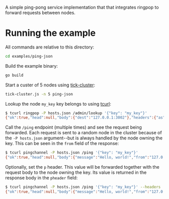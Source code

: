 A simple ping-pong service implementation that that integrates ringpop to forward requests between nodes.

# Running the example

All commands are relative to this directory:
```bash
cd examples/ping-json
```

Build the example binary:
```bash
go build
```

Start a custer of 5 nodes using [tick-cluster][1]:
```bash
tick-cluster.js -n 5 ping-json
```

Lookup the node `my_key` key belongs to using [tcurl][2]:
```bash
$ tcurl ringpop -P hosts.json /admin/lookup '{"key": "my_key"}'
{"ok":true,"head":null,"body":{"dest":"127.0.0.1:3002"},"headers":{"as":"json"},"trace":"88c8217f8ce220fd"}
```

Call the `/ping` endpoint (multiple times) and see the request being forwarded. Each request is sent to a random node in the cluster because of the `-P hosts.json` argument--but is always handled by the node owning the key. This can be seen in the `from` field of the response:
```bash
$ tcurl pingchannel -P hosts.json /ping '{"key": "my_key"}'
{"ok":true,"head":null,"body":{"message":"Hello, world!","from":"127.0.0.1:3002","p":""},"headers":{"as":"json"},"trace":"825d0c582c758aa5"}
```

Optionally, set the `p` header. This value will be forwarded together with the request body to the node owning the key. Its value is returned in the response body in the `pheader` field:
```bash
$ tcurl pingchannel -P hosts.json /ping '{"key": "my_key"}' --headers '{"p": "my_header"}'
{"ok":true,"head":null,"body":{"message":"Hello, world!","from":"127.0.0.1:3002","pheader":"my_header"},"headers":{"as":"json"},"trace":"36b2a16b57b92945"}
```

[1]:https://github.com/uber/ringpop-common/
[2]:https://github.com/uber/tcurl
